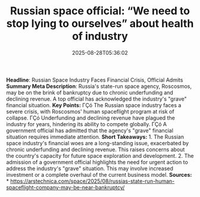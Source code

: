 ﻿---
title: "Russian space official: “We need to stop lying to ourselves” about health of industry"
date: "2025-08-28T05:36:02"
category: "Markets"
summary: ""
slug: "russian space official we need to stop lying to ourselves ab"
source_urls:
  - "https://arstechnica.com/space/2025/08/russias-state-run-human-spaceflight-company-may-be-near-bankruptcy/"
seo:
  title: "Russian space official: “We need to stop lying to ourselves” about health of industry | Hash n Hedge"
  description: ""
  keywords: ["news", "markets", "brief"]
---
**Headline**: Russian Space Industry Faces Financial Crisis, Official Admits  **Summary Meta Description**: Russia's state-run space agency, Roscosmos, may be on the brink of bankruptcy due to chronic underfunding and declining revenue. A top official has acknowledged the industry's "grave" financial situation.  **Key Points:**  ΓÇó The Russian space industry faces a severe crisis, with Roscosmos' human spaceflight program at risk of collapse. ΓÇó Underfunding and declining revenue have plagued the industry for years, hindering its ability to compete globally. ΓÇó A government official has admitted that the agency's "grave" financial situation requires immediate attention.  **Short Takeaways:**  1. The Russian space industry's financial woes are a long-standing issue, exacerbated by chronic underfunding and declining revenue. This raises concerns about the country's capacity for future space exploration and development. 2. The admission of a government official highlights the need for urgent action to address the industry's "grave" situation. This may involve increased investment or a complete overhaul of the current business model.  **Sources:**  * https://arstechnica.com/space/2025/08/russias-state-run-human-spaceflight-company-may-be-near-bankruptcy/ 
